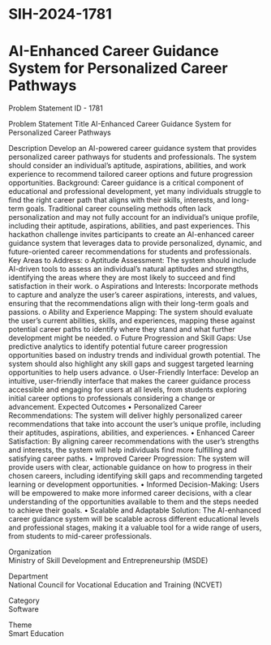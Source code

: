 # SIH-2024-1781
# AI-Enhanced Career Guidance System for Personalized Career Pathways

Problem Statement ID - 1781

Problem Statement Title	
AI-Enhanced Career Guidance System for Personalized Career Pathways

Description	
Develop an AI-powered career guidance system that provides personalized career pathways for students and professionals. The system should consider an individual’s aptitude, aspirations, abilities, and work experience to recommend tailored career options and future progression opportunities. Background: Career guidance is a critical component of educational and professional development, yet many individuals struggle to find the right career path that aligns with their skills, interests, and long-term goals. Traditional career counseling methods often lack personalization and may not fully account for an individual’s unique profile, including their aptitude, aspirations, abilities, and past experiences. This hackathon challenge invites participants to create an AI-enhanced career guidance system that leverages data to provide personalized, dynamic, and future-oriented career recommendations for students and professionals. Key Areas to Address: o Aptitude Assessment: The system should include AI-driven tools to assess an individual’s natural aptitudes and strengths, identifying the areas where they are most likely to succeed and find satisfaction in their work. o Aspirations and Interests: Incorporate methods to capture and analyze the user’s career aspirations, interests, and values, ensuring that the recommendations align with their long-term goals and passions. o Ability and Experience Mapping: The system should evaluate the user’s current abilities, skills, and experiences, mapping these against potential career paths to identify where they stand and what further development might be needed. o Future Progression and Skill Gaps: Use predictive analytics to identify potential future career progression opportunities based on industry trends and individual growth potential. The system should also highlight any skill gaps and suggest targeted learning opportunities to help users advance. o User-Friendly Interface: Develop an intuitive, user-friendly interface that makes the career guidance process accessible and engaging for users at all levels, from students exploring initial career options to professionals considering a change or advancement. Expected Outcomes • Personalized Career Recommendations: The system will deliver highly personalized career recommendations that take into account the user’s unique profile, including their aptitudes, aspirations, abilities, and experiences. • Enhanced Career Satisfaction: By aligning career recommendations with the user’s strengths and interests, the system will help individuals find more fulfilling and satisfying career paths. • Improved Career Progression: The system will provide users with clear, actionable guidance on how to progress in their chosen careers, including identifying skill gaps and recommending targeted learning or development opportunities. • Informed Decision-Making: Users will be empowered to make more informed career decisions, with a clear understanding of the opportunities available to them and the steps needed to achieve their goals. • Scalable and Adaptable Solution: The AI-enhanced career guidance system will be scalable across different educational levels and professional stages, making it a valuable tool for a wide range of users, from students to mid-career professionals.


Organization	
Ministry of Skill Development and Entrepreneurship (MSDE)

Department	
National Council for Vocational Education and Training (NCVET)

Category	
Software

Theme	        
Smart Education

